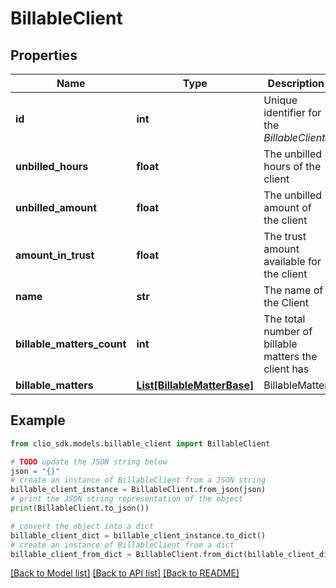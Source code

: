 # BillableClient


## Properties

Name | Type | Description | Notes
------------ | ------------- | ------------- | -------------
**id** | **int** | Unique identifier for the *BillableClient* | [optional] 
**unbilled_hours** | **float** | The unbilled hours of  the client | [optional] 
**unbilled_amount** | **float** | The unbilled amount of the client | [optional] 
**amount_in_trust** | **float** | The trust amount available for the client | [optional] 
**name** | **str** | The name of the Client | [optional] 
**billable_matters_count** | **int** | The total number of billable matters the client has | [optional] 
**billable_matters** | [**List[BillableMatterBase]**](BillableMatterBase.md) | BillableMatter | [optional] 

## Example

```python
from clio_sdk.models.billable_client import BillableClient

# TODO update the JSON string below
json = "{}"
# create an instance of BillableClient from a JSON string
billable_client_instance = BillableClient.from_json(json)
# print the JSON string representation of the object
print(BillableClient.to_json())

# convert the object into a dict
billable_client_dict = billable_client_instance.to_dict()
# create an instance of BillableClient from a dict
billable_client_from_dict = BillableClient.from_dict(billable_client_dict)
```
[[Back to Model list]](../README.md#documentation-for-models) [[Back to API list]](../README.md#documentation-for-api-endpoints) [[Back to README]](../README.md)


